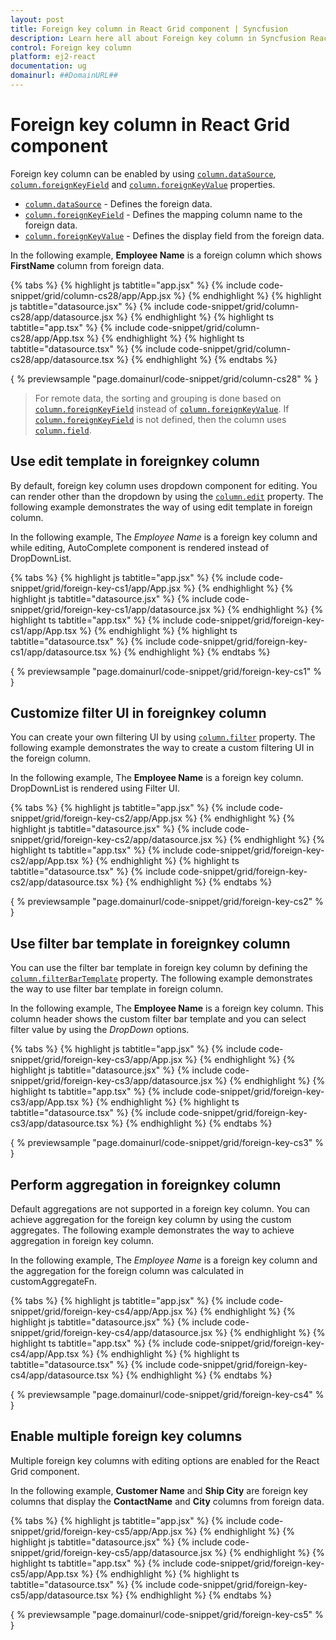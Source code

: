 ```yaml
---
layout: post
title: Foreign key column in React Grid component | Syncfusion
description: Learn here all about Foreign key column in Syncfusion React Grid component of Syncfusion Essential JS 2 and more.
control: Foreign key column 
platform: ej2-react
documentation: ug
domainurl: ##DomainURL##
---
```


# Foreign key column in React Grid component

Foreign key column can be enabled by using [`column.dataSource`](https://ej2.syncfusion.com/angular/documentation/api/grid/column/#datasource),
[`column.foreignKeyField`](https://ej2.syncfusion.com/angular/documentation/api/grid/column/#foreignkeyfield) and
[`column.foreignKeyValue`](https://ej2.syncfusion.com/angular/documentation/api/grid/column/#foreignkeyvalue) properties.

* [`column.dataSource`](https://ej2.syncfusion.com/angular/documentation/api/grid/column/#datasource) - Defines the foreign data.
* [`column.foreignKeyField`](https://ej2.syncfusion.com/angular/documentation/api/grid/column/#foreignkeyfield) - Defines the mapping column name to the foreign data.
* [`column.foreignKeyValue`](https://ej2.syncfusion.com/angular/documentation/api/grid/column/#foreignkeyvalue) - Defines the display field from the foreign data.

In the following example, **Employee Name** is a foreign column which shows **FirstName** column from foreign data.

{% tabs %}
{% highlight js tabtitle="app.jsx" %}
{% include code-snippet/grid/column-cs28/app/App.jsx %}
{% endhighlight %}
{% highlight js tabtitle="datasource.jsx" %}
{% include code-snippet/grid/column-cs28/app/datasource.jsx %}
{% endhighlight %}
{% highlight ts tabtitle="app.tsx" %}
{% include code-snippet/grid/column-cs28/app/App.tsx %}
{% endhighlight %}
{% highlight ts tabtitle="datasource.tsx" %}
{% include code-snippet/grid/column-cs28/app/datasource.tsx %}
{% endhighlight %}
{% endtabs %}

{ % previewsample "page.domainurl/code-snippet/grid/column-cs28" % }

> For remote data, the sorting and grouping is done based on [`column.foreignKeyField`](https://ej2.syncfusion.com/angular/documentation/api/grid/column/#foreignkeyfield) instead of [`column.foreignKeyValue`](https://ej2.syncfusion.com/angular/documentation/api/grid/column/#foreignkeyvalue).
> If [`column.foreignKeyField`](https://ej2.syncfusion.com/angular/documentation/api/grid/column/#foreignkeyfield) is not defined, then the column uses [`column.field`](https://ej2.syncfusion.com/angular/documentation/api/grid/column/#field).

## Use edit template in foreignkey column

By default, foreign key column uses dropdown component for editing.
You can render other than the dropdown by using the [`column.edit`](https://ej2.syncfusion.com/angular/documentation/api/grid/column/#edit) property.
The following example demonstrates the way of using edit template in foreign column.

In the following example, The *Employee Name* is a foreign key column and while editing,
AutoComplete component is rendered instead of DropDownList.

{% tabs %}
{% highlight js tabtitle="app.jsx" %}
{% include code-snippet/grid/foreign-key-cs1/app/App.jsx %}
{% endhighlight %}
{% highlight js tabtitle="datasource.jsx" %}
{% include code-snippet/grid/foreign-key-cs1/app/datasource.jsx %}
{% endhighlight %}
{% highlight ts tabtitle="app.tsx" %}
{% include code-snippet/grid/foreign-key-cs1/app/App.tsx %}
{% endhighlight %}
{% highlight ts tabtitle="datasource.tsx" %}
{% include code-snippet/grid/foreign-key-cs1/app/datasource.tsx %}
{% endhighlight %}
{% endtabs %}

{ % previewsample "page.domainurl/code-snippet/grid/foreign-key-cs1" % }

## Customize filter UI in foreignkey column

You can create your own filtering UI by using [`column.filter`](https://ej2.syncfusion.com/angular/documentation/api/grid/column/#filter) property.
The following example demonstrates the way to create a custom filtering UI in the foreign column.

In the following example, The **Employee Name** is a foreign key column. DropDownList is rendered using Filter UI.

{% tabs %}
{% highlight js tabtitle="app.jsx" %}
{% include code-snippet/grid/foreign-key-cs2/app/App.jsx %}
{% endhighlight %}
{% highlight js tabtitle="datasource.jsx" %}
{% include code-snippet/grid/foreign-key-cs2/app/datasource.jsx %}
{% endhighlight %}
{% highlight ts tabtitle="app.tsx" %}
{% include code-snippet/grid/foreign-key-cs2/app/App.tsx %}
{% endhighlight %}
{% highlight ts tabtitle="datasource.tsx" %}
{% include code-snippet/grid/foreign-key-cs2/app/datasource.tsx %}
{% endhighlight %}
{% endtabs %}

{ % previewsample "page.domainurl/code-snippet/grid/foreign-key-cs2" % }

## Use filter bar template in foreignkey column

You can use the filter bar template in foreign key column by defining the
[`column.filterBarTemplate`](https://ej2.syncfusion.com/angular/documentation/api/grid/column//#filterbartemplate) property.
The following example demonstrates the way to use filter bar template in foreign column.

In the following example, The **Employee Name** is a foreign key column.
This column header shows the custom filter bar template and you can select filter value by using the *DropDown* options.

{% tabs %}
{% highlight js tabtitle="app.jsx" %}
{% include code-snippet/grid/foreign-key-cs3/app/App.jsx %}
{% endhighlight %}
{% highlight js tabtitle="datasource.jsx" %}
{% include code-snippet/grid/foreign-key-cs3/app/datasource.jsx %}
{% endhighlight %}
{% highlight ts tabtitle="app.tsx" %}
{% include code-snippet/grid/foreign-key-cs3/app/App.tsx %}
{% endhighlight %}
{% highlight ts tabtitle="datasource.tsx" %}
{% include code-snippet/grid/foreign-key-cs3/app/datasource.tsx %}
{% endhighlight %}
{% endtabs %}

{ % previewsample "page.domainurl/code-snippet/grid/foreign-key-cs3" % }

## Perform aggregation in foreignkey column

Default aggregations are not supported in a foreign key column.
You can achieve aggregation for the foreign key column by using the custom aggregates.
The following example demonstrates the way to achieve aggregation in foreign key column.

In the following example, The *Employee Name* is a foreign key column and the aggregation for the foreign column was calculated in customAggregateFn.

{% tabs %}
{% highlight js tabtitle="app.jsx" %}
{% include code-snippet/grid/foreign-key-cs4/app/App.jsx %}
{% endhighlight %}
{% highlight js tabtitle="datasource.jsx" %}
{% include code-snippet/grid/foreign-key-cs4/app/datasource.jsx %}
{% endhighlight %}
{% highlight ts tabtitle="app.tsx" %}
{% include code-snippet/grid/foreign-key-cs4/app/App.tsx %}
{% endhighlight %}
{% highlight ts tabtitle="datasource.tsx" %}
{% include code-snippet/grid/foreign-key-cs4/app/datasource.tsx %}
{% endhighlight %}
{% endtabs %}

{ % previewsample "page.domainurl/code-snippet/grid/foreign-key-cs4" % }

## Enable multiple foreign key columns

Multiple foreign key columns with editing options are enabled for the React Grid component.

In the following example, **Customer Name** and **Ship City** are foreign key columns that display the **ContactName** and **City** columns from foreign data.

{% tabs %}
{% highlight js tabtitle="app.jsx" %}
{% include code-snippet/grid/foreign-key-cs5/app/App.jsx %}
{% endhighlight %}
{% highlight js tabtitle="datasource.jsx" %}
{% include code-snippet/grid/foreign-key-cs5/app/datasource.jsx %}
{% endhighlight %}
{% highlight ts tabtitle="app.tsx" %}
{% include code-snippet/grid/foreign-key-cs5/app/App.tsx %}
{% endhighlight %}
{% highlight ts tabtitle="datasource.tsx" %}
{% include code-snippet/grid/foreign-key-cs5/app/datasource.tsx %}
{% endhighlight %}
{% endtabs %}

{ % previewsample "page.domainurl/code-snippet/grid/foreign-key-cs5" % }